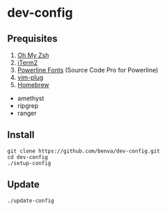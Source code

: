 # dev-config

## Prequisites
1. [Oh My Zsh](https://ohmyz.sh)
2. [iTerm2](https://iterm2.com)
3. [Powerline Fonts](https://github.com/powerline/fonts) (Source Code Pro for Powerline)
4. [vim-plug](https://github.com/junegunn/vim-plug)
5. [Homebrew](https://brew.sh)
  - amethyst
  - ripgrep
  - ranger

## Install

```
git clone https://github.com/benva/dev-config.git
cd dev-config
./setup-config
```

## Update

```
./update-config
```
